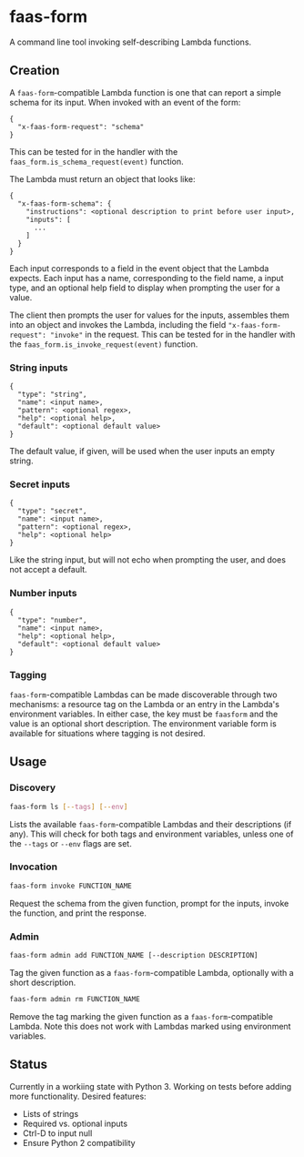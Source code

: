 # faas-form

A command line tool invoking self-describing Lambda functions.

## Creation

A `faas-form`-compatible Lambda function is one that can report a simple schema for its input. When invoked with an event of the form:

```
{
  "x-faas-form-request": "schema"
}
```

This can be tested for in the handler with the `faas_form.is_schema_request(event)` function.

The Lambda must return an object that looks like:

```
{
  "x-faas-form-schema": {
    "instructions": <optional description to print before user input>,
    "inputs": [
      ...
    ]
  }
}
```

Each input corresponds to a field in the event object that the Lambda expects. Each input has a name, corresponding to the field name, a input type, and an optional help field to display when prompting the user for a value.

The client then prompts the user for values for the inputs, assembles them into an object and invokes the Lambda, including the field `"x-faas-form-request": "invoke"` in the request. This can be tested for in the handler with the `faas_form.is_invoke_request(event)` function.

### String inputs
```
{
  "type": "string",
  "name": <input name>,
  "pattern": <optional regex>,
  "help": <optional help>,
  "default": <optional default value>
}
```
The default value, if given, will be used when the user inputs an empty string.

### Secret inputs
```
{
  "type": "secret",
  "name": <input name>,
  "pattern": <optional regex>,
  "help": <optional help>
}
```
Like the string input, but will not echo when prompting the user, and does not accept a default.

### Number inputs
```
{
  "type": "number",
  "name": <input name>,
  "help": <optional help>,
  "default": <optional default value>
}
```

### Tagging

`faas-form`-compatible Lambdas can be made discoverable through two mechanisms: a resource tag on the Lambda or an entry in the Lambda's environment variables. In either case, the key must be `faasform` and the value is an optional short description. The environment variable form is available for situations where tagging is not desired.

## Usage

### Discovery

```bash
faas-form ls [--tags] [--env]
```

Lists the available `faas-form`-compatible Lambdas and their descriptions (if any). This will check for both tags and environment variables, unless one of the `--tags` or `--env` flags are set.

### Invocation

```bash
faas-form invoke FUNCTION_NAME
```

Request the schema from the given function, prompt for the inputs, invoke the function, and print the response.

### Admin

```bash
faas-form admin add FUNCTION_NAME [--description DESCRIPTION]
```

Tag the given function as a `faas-form`-compatible Lambda, optionally with a short description.


```bash
faas-form admin rm FUNCTION_NAME
```

Remove the tag marking the given function as a `faas-form`-compatible Lambda. Note this does not work with Lambdas marked using environment variables.

## Status

Currently in a workiing state with Python 3. Working on tests before adding more functionality. Desired features:

* Lists of strings
* Required vs. optional inputs
* Ctrl-D to input null
* Ensure Python 2 compatibility
